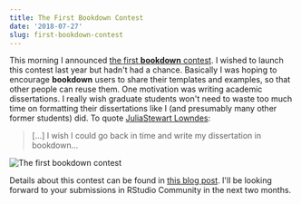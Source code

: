 ```yaml
---
title: The First Bookdown Contest
date: '2018-07-27'
slug: first-bookdown-contest
---
```


This morning I announced [the first **bookdown** contest](https://twitter.com/rstudio/status/1022865820869976065). I wished to launch this contest last year but hadn't had a chance. Basically I was hoping to encourage **bookdown** users to share their templates and examples, so that other people can reuse them. One motivation was writing academic dissertations. I really wish graduate students won't need to waste too much time on formatting their dissertations like I (and presumably many other former students) did. To quote [JuliaStewart Lowndes](https://twitter.com/juliesquid/status/1022941425036664833):

> [...] I wish I could go back in time and write my dissertation in bookdown...

![The first bookdown contest](https://user-images.githubusercontent.com/163582/43284090-651365f8-90e0-11e8-8092-a9b10775fda0.png)

Details about this contest can be found in [this blog post](https://blog.rstudio.com/2018/07/27/first-bookdown-contest/). I'll be looking forward to your submissions in RStudio Community in the next two months.
